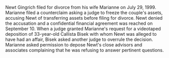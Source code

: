Newt Gingrich filed for divorce from his wife Marianne on July 29, 1999.
Marianne filed a counterclaim asking a judge to freeze the couple's assets, accusing Newt of transferring assets before filing for divorce.
Newt denied the accusation and a confidential financial agreement was reached on September 10.
When a judge granted Marianne's request for a videotaped deposition of 33-year-old Callista Bisek with whom Newt was alleged to have had an affair, Bisek asked another judge to overrule the decision.
Marianne asked permission to depose Newt's close advisors and associates complaining that he was refusing to answer pertinent questions.
